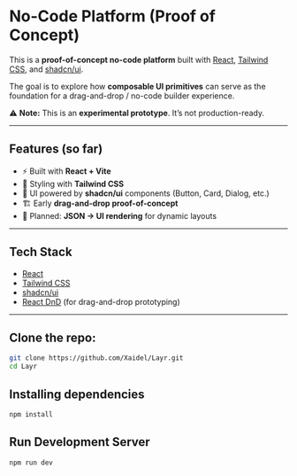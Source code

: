 
# No-Code Platform (Proof of Concept)

This is a **proof-of-concept no-code platform** built with [React](https://react.dev/), [Tailwind CSS](https://tailwindcss.com/), and [shadcn/ui](https://ui.shadcn.com/).  

The goal is to explore how **composable UI primitives** can serve as the foundation for a drag-and-drop / no-code builder experience.

⚠️ **Note:** This is an **experimental prototype**. It’s not production-ready.

---

## Features (so far)

- ⚡ Built with **React + Vite**
- 🎨 Styling with **Tailwind CSS**
- 🧩 UI powered by **shadcn/ui** components (Button, Card, Dialog, etc.)
- 🏗️ Early **drag-and-drop proof-of-concept**
- 🔧 Planned: **JSON → UI rendering** for dynamic layouts

---

## Tech Stack

- [React](https://react.dev/)
- [Tailwind CSS](https://tailwindcss.com/)
- [shadcn/ui](https://ui.shadcn.com/)
- [React DnD](https://react-dnd.github.io/react-dnd/about) (for drag-and-drop prototyping)

---


## Clone the repo:

```bash
git clone https://github.com/Xaidel/Layr.git
cd Layr 
```

## Installing dependencies
```bash
npm install
```

## Run Development Server
```bash
npm run dev
```
```
